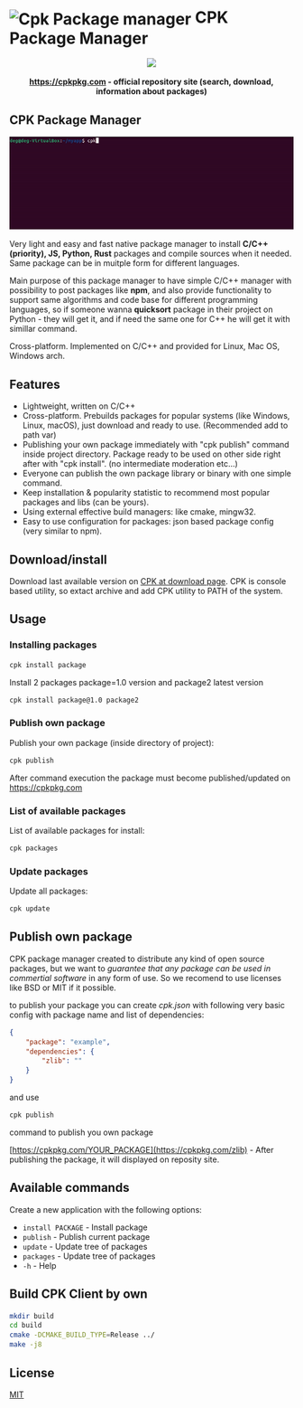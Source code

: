 # <img src="https://raw.githubusercontent.com/DEgITx/cpk/master/resources/cpk_logo.png" width="60px" align="center" alt="Cpk Package manager"> CPK Package Manager

<p align="center"><a href="https://github.com/DEgiTx/cpk"><img src="https://raw.githubusercontent.com/DEgITx/cpk/master/resources/cpk.png"></a></p>

<b><p align="center"><a href="https://cpkpkg.com">https://cpkpkg.com - official repository site (search, download, information about packages)</a></p></b>

## CPK Package Manager

<p align="center"><img src="https://github.com/DEgITx/share/blob/main/cpk/cpk_basic.gif?raw=true" /></p>

Very light and easy and fast native package manager to install **C/C++ (priority), JS, Python, Rust** packages and compile sources when it needed. Same package can be in muitple form for different languages.

Main purpose of this package manager to have simple C/C++ manager with possibility to post packages like **npm**, and also provide functionality to support same algorithms and code base for different programming languages, so if someone wanna **quicksort** package in their project on Python - they will get it, and if need the same one for C++ he will get it with simillar command.

Cross-platform. Implemented on C/C++ and provided for Linux, Mac OS, Windows arch.

## Features
* Lightweight, written on C/C++
* Cross-platform. Prebuilds packages for popular systems (like Windows, Linux, macOS), just download and ready to use. (Recommended add to path var)
* Publishing your own package immediately with "cpk publish" command inside project directory. Package ready to be used on other side right after with "cpk install". (no intermediate moderation etc...)
* Everyone can publish the own package library or binary with one simple command.
* Keep installation & popularity statistic to recommend most popular packages and libs (can be yours).
* Using external effective build managers: like cmake, mingw32.
* Easy to use configuration for packages: json based package config (very similar to npm).

## Download/install

Download last available version on [CPK at download page](https://github.com/DEgITx/cpk/releases). CPK is console based utility, so extact archive and add CPK utility to PATH of the system.

## Usage

### Installing packages
```sh
cpk install package
```
Install 2 packages package=1.0 version and package2 latest version
```sh
cpk install package@1.0 package2
```

### Publish own package
Publish your own package (inside directory of project):
```sh
cpk publish
```

After command execution the package must become published/updated on https://cpkpkg.com 

### List of available packages
List of available packages for install:
```sh
cpk packages
```

### Update packages
Update all packages:
```sh
cpk update
```

## Publish own package

CPK package manager created to distribute any kind of open source packages, but we want to *guarantee that any package can be used in commertial software* in any form of use. So we recomend to use licenses like BSD or MIT if it possible.

to publish your package you can create *cpk.json* with following very basic config with package name and list of dependencies:
```json
{
	"package": "example",
	"dependencies": {
		"zlib": ""
	}
}
```

and use

```sh
cpk publish
```
command to publish you own package

[https://cpkpkg.com/YOUR_PACKAGE](https://cpkpkg.com/zlib) - After publishing the package, it will displayed on reposity site.

## Available commands

Create a new application with the following options:

* `install PACKAGE` -  Install package
* `publish` - Publish current package
* `update` - Update tree of packages
* `packages` - Update tree of packages
* `-h` - Help

## Build CPK Client by own

```sh
mkdir build
cd build
cmake -DCMAKE_BUILD_TYPE=Release ../
make -j8
```

## License
[MIT](https://github.com/DEgiTx/cpk/blob/master/LICENSE)